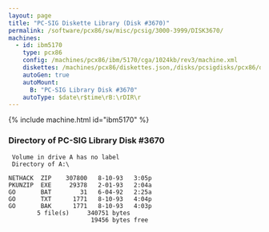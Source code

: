 ```yaml
---
layout: page
title: "PC-SIG Diskette Library (Disk #3670)"
permalink: /software/pcx86/sw/misc/pcsig/3000-3999/DISK3670/
machines:
  - id: ibm5170
    type: pcx86
    config: /machines/pcx86/ibm/5170/cga/1024kb/rev3/machine.xml
    diskettes: /machines/pcx86/diskettes.json,/disks/pcsigdisks/pcx86/diskettes.json
    autoGen: true
    autoMount:
      B: "PC-SIG Library Disk #3670"
    autoType: $date\r$time\rB:\rDIR\r
---
```


{% include machine.html id="ibm5170" %}

### Directory of PC-SIG Library Disk #3670

     Volume in drive A has no label
     Directory of A:\

    NETHACK  ZIP    307800   8-10-93   3:05p
    PKUNZIP  EXE     29378   2-01-93   2:04a
    GO       BAT        31   6-04-92   2:25a
    GO       TXT      1771   8-10-93   4:04p
    GO       BAK      1771   8-10-93   4:03p
            5 file(s)     340751 bytes
                           19456 bytes free
